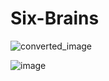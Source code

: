 # Six-Brains

![converted_image](https://github.com/user-attachments/assets/b77969a7-f689-4d01-b990-4f5cd42c661c)

![image](https://github.com/user-attachments/assets/faf87b18-195c-4b9d-a997-41627e429f5d)
